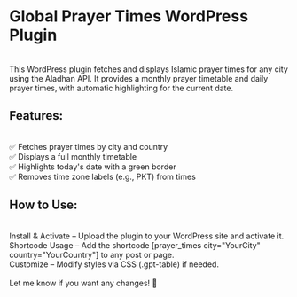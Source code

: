 <h1>Global Prayer Times WordPress Plugin</h1><br>
This WordPress plugin fetches and displays Islamic prayer times for any city using the Aladhan API. It provides a monthly prayer timetable and daily prayer times, with automatic highlighting for the current date.

<h2>Features:</h2><br>
✅ Fetches prayer times by city and country<br>
✅ Displays a full monthly timetable<br>
✅ Highlights today's date with a green border<br>
✅ Removes time zone labels (e.g., PKT) from times<br>

<h2>How to Use:</h2><br>
Install & Activate – Upload the plugin to your WordPress site and activate it.<br>
Shortcode Usage – Add the shortcode [prayer_times city="YourCity" country="YourCountry"] to any post or page.<br>
Customize – Modify styles via CSS (.gpt-table) if needed.<br><br>
Let me know if you want any changes! 🚀
